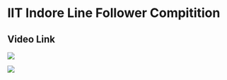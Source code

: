 # IIT Indore Line Follower Compitition


## Video Link

[![](http://img.youtube.com/vi/MubkihYZToU/0.jpg)](http://www.youtube.com/watch?v=MubkihYZToU "")

[![](http://img.youtube.com/vi/hBCIBw5hRKE/0.jpg)](http://www.youtube.com/watch?v=hBCIBw5hRKE "")
